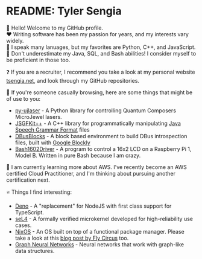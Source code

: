 # README: Tyler Sengia
:wave: Hello! Welcome to my GitHub profile.  
:heart: Writing software has been my passion for years, and my interests vary widely.  
:pencil: I speak many lanuages, but my favorites are Python, C++, and JavaScript.  
:duck: Don't underestimate my Java, SQL, and Bash abilities! I consider myself to be proficient in those too.  

:question: If you are a recruiter, I recommend you take a look at my personal website [tsengia.net](https://tsengia.net), and look through my GitHub repositories.

:running: If you're someone casually browsing, here are some things that might be of use to you:
- [py-ujlaser](https://github.com/Student-Space-Programs-Laboratory/py-ujlaser) - A Python library for controlling Quantum Composers MicroJewel lasers.
- [JSGFKit++](https://github.com/tsengia/JSGFKit_Plus_Plus) - A C++ library for programmatically manipulating [Java Speech Grammar Format](https://www.w3.org/TR/2000/NOTE-jsgf-20000605/) files
- [DBusBlocks](https://github.com/tsengia/DBusBlocks) - A block based environment to build DBus introspection files, built with [Google Blockly](https://developers.google.com/blockly/)
- [Bash1602Driver](https://github.com/tsengia/Bash1602Driver) - A program to control a 16x2 LCD on a Raspberry Pi 1, Model B. Written in pure Bash because I am crazy.

:book: I am currently learning more about AWS. I've recently become an AWS certified Cloud Practitioner, and I'm thinking about pursuing another certification next.  

:star: Things I find interesting:
- [Deno](https://deno.land/) - A "replacement" for NodeJS with first class support for TypeScript.
- [seL4](https://sel4.systems/) - A formally verified microkernel developed for high-reliability use cases.
- [NixOS](https://nixos.org/) - An OS built on top of a functional package manager. Please take a look at this [blog post by Fly Circus](https://flyingcircus.io/blog/thoughts-on-systems-management-methods/) too.
- [Graph Neural Networks](https://en.wikipedia.org/wiki/Graph_neural_network) - Neural networks that work with graph-like data structures.
